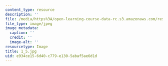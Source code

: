 ```yaml
---
content_type: resource
description: ''
file: /media/https%3A/open-learning-course-data-rc.s3.amazonaws.com/res-18-006-calculus-revisited-single-variable-calculus-fall-2010/e934ce156d40c779e1305abaf5ae6d1d_1_5.jpg
file_type: image/jpeg
image_metadata:
  caption: ''
  credit: ''
  image-alt: ''
resourcetype: Image
title: 1_5.jpg
uid: e934ce15-6d40-c779-e130-5abaf5ae6d1d
---
```

